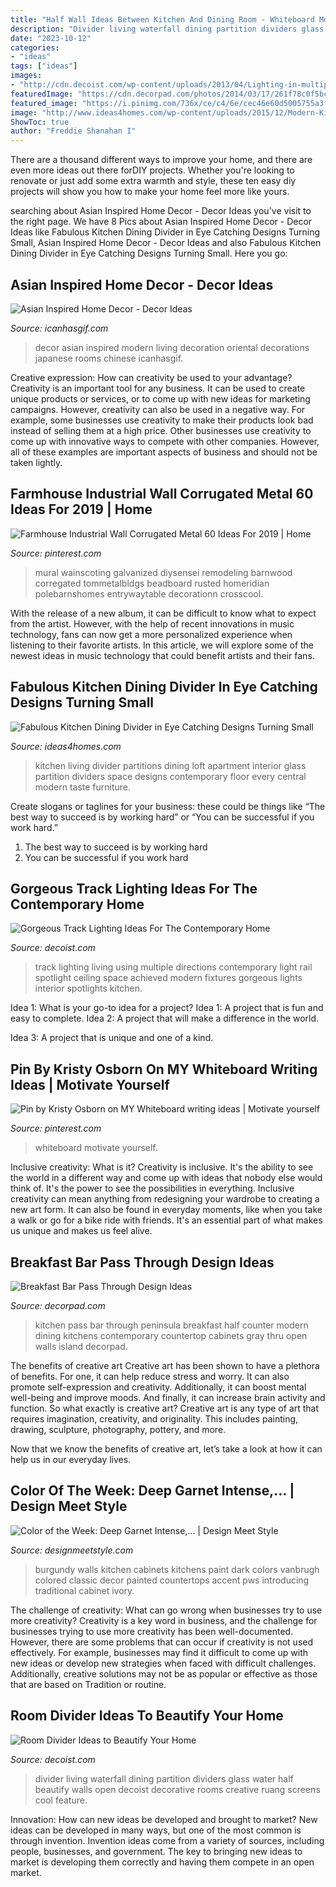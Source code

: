 ```yaml
---
title: "Half Wall Ideas Between Kitchen And Dining Room - Whiteboard Motivate Yourself"
description: "Divider living waterfall dining partition dividers glass water half beautify walls open decoist decorative rooms creative ruang screens cool feature"
date: "2023-10-12"
categories:
- "ideas"
tags: ["ideas"]
images:
- "http://cdn.decoist.com/wp-content/uploads/2013/04/Lighting-in-multiple-directions-achieved-using-track-lighting-in-this-living-space.jpg"
featuredImage: "https://cdn.decorpad.com/photos/2014/03/17/261f78c0f5bc.jpg"
featured_image: "https://i.pinimg.com/736x/ce/c4/6e/cec46e60d5005755a3f26d82552835b7--whiteboard-writing-ideas.jpg"
image: "http://www.ideas4homes.com/wp-content/uploads/2015/12/Modern-Kitchen-Dining-Divider-Desaign-Ideas-with-Big-White-Wall-on-Wooden-Floor.jpeg"
ShowToc: true
author: "Freddie Shanahan I"
---
```



There are a thousand different ways to improve your home, and there are even more ideas out there forDIY projects. Whether you're looking to renovate or just add some extra warmth and style, these ten easy diy projects will show you how to make your home feel more like yours.

	

		
searching about Asian Inspired Home Decor - Decor Ideas you've visit to the right page. We have 8 Pics about Asian Inspired Home Decor - Decor Ideas like Fabulous Kitchen Dining Divider in Eye Catching Designs Turning Small, Asian Inspired Home Decor - Decor Ideas and also Fabulous Kitchen Dining Divider in Eye Catching Designs Turning Small. Here you go:
		
    
## Asian Inspired Home Decor - Decor Ideas

<img loading=lazy src="https://www.icanhasgif.com/wp-content/uploads/2016/03/Asian-Inspired-Home-Decor.jpg" onerror="this.onerror=null;this.src='https://tse3.mm.bing.net/th?id=OIP.iErtHGbvcnLbNLM5tM8CKwHaJ6&amp;pid=15.1';" alt="Asian Inspired Home Decor - Decor Ideas">

_Source: icanhasgif.com_

>decor asian inspired modern living decoration oriental decorations japanese rooms chinese icanhasgif. 

	

Creative expression: How can creativity be used to your advantage?
Creativity is an important tool for any business. It can be used to create unique products or services, or to come up with new ideas for marketing campaigns. However, creativity can also be used in a negative way. For example, some businesses use creativity to make their products look bad instead of selling them at a high price. Other businesses use creativity to come up with innovative ways to compete with other companies. However, all of these examples are important aspects of business and should not be taken lightly.

    
## Farmhouse Industrial Wall Corrugated Metal 60 Ideas For 2019 | Home

<img loading=lazy src="https://i.pinimg.com/736x/5e/cf/80/5ecf80c15bef94333a53b054216ff1cb.jpg" onerror="this.onerror=null;this.src='https://tse1.mm.bing.net/th?id=OIP.RFfOhzS_qNDr8aMkYFej7AAAAA&amp;pid=15.1';" alt="Farmhouse Industrial Wall Corrugated Metal 60 Ideas For 2019 | Home">

_Source: pinterest.com_

>mural wainscoting galvanized diysensei remodeling barnwood corregated tommetalbldgs beadboard rusted homeridian polebarnshomes entrywaytable decorationn crosscool. 

	

With the release of a new album, it can be difficult to know what to expect from the artist. However, with the help of recent innovations in music technology, fans can now get a more personalized experience when listening to their favorite artists. In this article, we will explore some of the newest ideas in music technology that could benefit artists and their fans.

    
## Fabulous Kitchen Dining Divider In Eye Catching Designs Turning Small

<img loading=lazy src="http://www.ideas4homes.com/wp-content/uploads/2015/12/Modern-Kitchen-Dining-Divider-Desaign-Ideas-with-Big-White-Wall-on-Wooden-Floor.jpeg" onerror="this.onerror=null;this.src='https://tse4.mm.bing.net/th?id=OIP.z56HiWR-fjOHMWHpyFzSYAHaFj&amp;pid=15.1';" alt="Fabulous Kitchen Dining Divider in Eye Catching Designs Turning Small">

_Source: ideas4homes.com_

>kitchen living divider partitions dining loft apartment interior glass partition dividers space designs contemporary floor every central modern taste furniture. 

	

Create slogans or taglines for your business: these could be things like “The best way to succeed is by working hard” or “You can be successful if you work hard.”
1. The best way to succeed is by working hard 
2. You can be successful if you work hard 

    
## Gorgeous Track Lighting Ideas For The Contemporary Home

<img loading=lazy src="http://cdn.decoist.com/wp-content/uploads/2013/04/Lighting-in-multiple-directions-achieved-using-track-lighting-in-this-living-space.jpg" onerror="this.onerror=null;this.src='https://tse1.mm.bing.net/th?id=OIP.X1lIkXM-GHxSGh2F0POh8wHaE3&amp;pid=15.1';" alt="Gorgeous Track Lighting Ideas For The Contemporary Home">

_Source: decoist.com_

>track lighting living using multiple directions contemporary light rail spotlight ceiling space achieved modern fixtures gorgeous lights interior spotlights kitchen. 

	

Idea 1: What is your go-to idea for a project?
Idea 1: A project that is fun and easy to complete.
Idea 2: A project that will make a difference in the world.

Idea 3: A project that is unique and one of a kind.

    
## Pin By Kristy Osborn On MY Whiteboard Writing Ideas | Motivate Yourself

<img loading=lazy src="https://i.pinimg.com/736x/ce/c4/6e/cec46e60d5005755a3f26d82552835b7--whiteboard-writing-ideas.jpg" onerror="this.onerror=null;this.src='https://tse4.mm.bing.net/th?id=OIP.f47dq-COmFeGP9kAZUG2iwHaJ3&amp;pid=15.1';" alt="Pin by Kristy Osborn on MY Whiteboard writing ideas | Motivate yourself">

_Source: pinterest.com_

>whiteboard motivate yourself. 

	

Inclusive creativity: What is it?
Creativity is inclusive. It's the ability to see the world in a different way and come up with ideas that nobody else would think of. It's the power to see the possibilities in everything. Inclusive creativity can mean anything from redesigning your wardrobe to creating a new art form. It can also be found in everyday moments, like when you take a walk or go for a bike ride with friends. It's an essential part of what makes us unique and makes us feel alive.

    
## Breakfast Bar Pass Through Design Ideas

<img loading=lazy src="https://cdn.decorpad.com/photos/2014/03/17/261f78c0f5bc.jpg" onerror="this.onerror=null;this.src='https://tse4.mm.bing.net/th?id=OIP.4HyioLoCg6tdQtLGckqF0wHaLH&amp;pid=15.1';" alt="Breakfast Bar Pass Through Design Ideas">

_Source: decorpad.com_

>kitchen pass bar through peninsula breakfast half counter modern dining kitchens contemporary countertop cabinets gray thru open walls island decorpad. 

	

The benefits of creative art
Creative art has been shown to have a plethora of benefits. For one, it can help reduce stress and worry. It can also promote self-expression and creativity. Additionally, it can boost mental well-being and improve moods. And finally, it can increase brain activity and function.
So what exactly is creative art? Creative art is any type of art that requires imagination, creativity, and originality. This includes painting, drawing, sculpture, photography, pottery, and more.

Now that we know the benefits of creative art, let’s take a look at how it can help us in our everyday lives.

    
## Color Of The Week: Deep Garnet Intense,... | Design Meet Style

<img loading=lazy src="https://66.media.tumblr.com/4b0c39762904d51068eea2fe37df8e7a/tumblr_mz0boe0s1F1sxgyu0o5_1280.jpg" onerror="this.onerror=null;this.src='https://tse4.mm.bing.net/th?id=OIP.xj4yEXwE2JtK4cXYsMKH9QHaFj&amp;pid=15.1';" alt="Color of the Week: Deep Garnet Intense,... | Design Meet Style">

_Source: designmeetstyle.com_

>burgundy walls kitchen cabinets kitchens paint dark colors vanbrugh colored classic decor painted countertops accent pws introducing traditional cabinet ivory. 

	

The challenge of creativity: What can go wrong when businesses try to use more creativity?
Creativity is a key word in business, and the challenge for businesses trying to use more creativity has been well-documented. However, there are some problems that can occur if creativity is not used effectively. For example, businesses may find it difficult to come up with new ideas or develop new strategies when faced with difficult challenges. Additionally, creative solutions may not be as popular or effective as those that are based on Tradition or routine.

    
## Room Divider Ideas To Beautify Your Home

<img loading=lazy src="http://cdn.decoist.com/wp-content/uploads/2013/01/living-room-waterfall-as-room-divider.jpg" onerror="this.onerror=null;this.src='https://tse1.mm.bing.net/th?id=OIP.rC9UiK-FRpHd2gO9CQVzNAHaFv&amp;pid=15.1';" alt="Room Divider Ideas to Beautify Your Home">

_Source: decoist.com_

>divider living waterfall dining partition dividers glass water half beautify walls open decoist decorative rooms creative ruang screens cool feature. 

	

Innovation: How can new ideas be developed and brought to market?
New ideas can be developed in many ways, but one of the most common is through invention. Invention ideas come from a variety of sources, including people, businesses, and government. The key to bringing new ideas to market is developing them correctly and having them compete in an open market.

